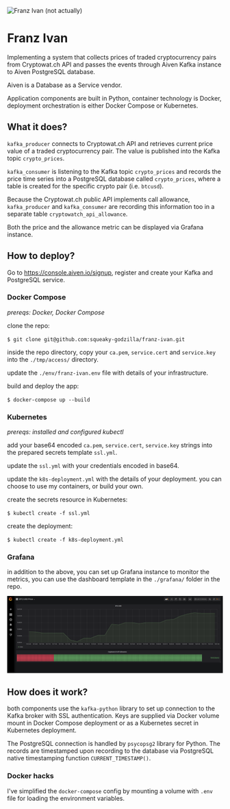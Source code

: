 ![Franz Ivan (not actually)](http://lyricstranslate.com/files/ivan%20rebroff.jpg)

# Franz Ivan

Implementing a system that collects prices of traded cryptocurrency pairs from Cryptowat.ch API and
passes the events through Aiven Kafka instance to Aiven PostgreSQL database.

Aiven is a Database as a Service vendor.

Application components are built in Python, container technology is Docker, deployment orchestration is either Docker Compose or Kubernetes.

## What it does?
`kafka_producer` connects to Cryptowat.ch API and retrieves current price value of a traded cryptocurrency pair. The value is published into the Kafka topic `crypto_prices`.

`kafka_consumer` is listening to the Kafka topic `crypto_prices` and records the price time series into a PostgreSQL database called `crypto_prices`, where a table is created for the specific crypto pair (i.e. `btcusd`).

Because the Cryptowat.ch public API implements call allowance, `kafka_producer` and `kafka_consumer` are recording this information too in a separate table `cryptowatch_api_allowance`.

Both the price and the allowance metric can be displayed via Grafana instance.

## How to deploy?

Go to https://console.aiven.io/signup, register and create your Kafka and PostgreSQL service.

### Docker Compose

_prereqs: Docker, Docker Compose_

clone the repo:

`$ git clone git@github.com:squeaky-godzilla/franz-ivan.git`

inside the repo directory, copy your `ca.pem`, `service.cert` and `service.key` into the `./tmp/access/` directory.

update the `./env/franz-ivan.env` file with details of your infrastructure.

build and deploy the app:

`$ docker-compose up --build`


### Kubernetes

_prereqs: installed and configured kubectl_

add your base64 encoded `ca.pem`, `service.cert`, `service.key` strings into the prepared secrets template `ssl.yml`.

update the `ssl.yml` with your credentials encoded in base64.

update the `k8s-deployment.yml` with the details of your deployment. you can choose to use my containers, or build your own.

create the secrets resource in Kubernetes:

`$ kubectl create -f ssl.yml`

create the deployment:

`$ kubectl create -f k8s-deployment.yml` 


### Grafana


in addition to the above, you can set up Grafana instance to monitor the metrics, you can use the dashboard template in the `./grafana/` folder in the repo.

![Grafana Screenshot](grafana/grafana-screenshot.png)

## How does it work?

both components use the `kafka-python` library to set up connection to the Kafka broker with SSL authentication. Keys are supplied via Docker volume mount in Docker Compose deployment or as a Kubernetes secret in Kubernetes deployment.

The PostgreSQL connection is handled by `psycopsg2` library for Python. The records are timestamped upon recording to the database via PostgreSQL native timestamping function `CURRENT_TIMESTAMP()`.

### Docker hacks

I've simplified the `docker-compose` config by mounting a volume with `.env` file for loading the environment variables.


